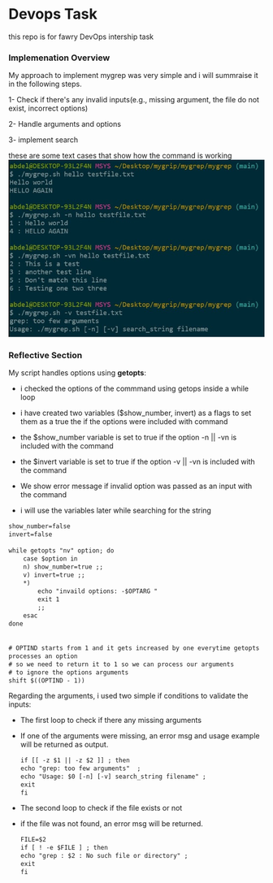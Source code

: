 # Devops Task
this repo is for fawry DevOps intership task

### Implemenation Overview
My approach to implement mygrep was very simple and i will summraise it in the following steps.

1- Check if there's any invalid inputs(e.g., missing argument, the file do not exist, incorrect options)

2- Handle arguments and options

3- implement search

these are some text cases that show how the command is working
![Testcase_screenshot](./Testcases_Screenshot.jpg)

### Reflective Section

My script handles options using **getopts**:

- i checked the options of the commmand using getops inside a while loop

- i have created two variables ($show_number, invert) as a flags to set them as a true the if the options were included with command

- the $show_number variable is set to true if the option -n || -vn is included with the command 

- the $invert variable is set to true if the option -v || -vn is included with the command 

- We show error message if invalid option was passed as an input with the command

- i will use the variables later while searching for the string

````
show_number=false
invert=false

while getopts "nv" option; do
    case $option in
    n) show_number=true ;;
    v) invert=true ;;
    *)
        echo "invaild options: -$OPTARG "
        exit 1
        ;;
    esac
done


# OPTIND starts from 1 and it gets increased by one everytime getopts processes an option
# so we need to return it to 1 so we can process our arguments
# to ignore the options arguments
shift $((OPTIND - 1))

````

Regarding the arguments, i used two simple if conditions to validate the inputs:

 - The first loop to check if there any missing arguments
 - If one of the arguments were missing, an error msg and usage example will be returned as output.

    ````
    if [[ -z $1 || -z $2 ]] ; then
    echo "grep: too few arguments"  ;
    echo "Usage: $0 [-n] [-v] search_string filename" ;
    exit
    fi
    ````

 - The second loop to check if the file exists or not
 - if the file was not found, an error msg will be returned.

    ````
    FILE=$2
    if [ ! -e $FILE ] ; then
    echo "grep : $2 : No such file or directory" ;
    exit
    fi
    ````